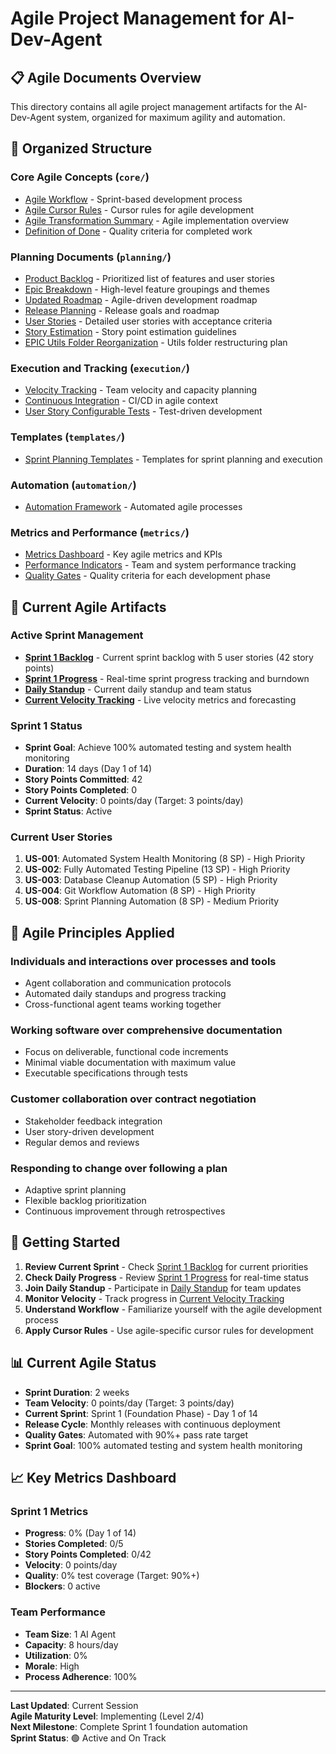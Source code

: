 # Agile Project Management for AI-Dev-Agent

## 📋 **Agile Documents Overview**

This directory contains all agile project management artifacts for the AI-Dev-Agent system, organized for maximum agility and automation.

## 📁 **Organized Structure**

### **Core Agile Concepts** (`core/`)
- [Agile Workflow](core/agile_workflow.md) - Sprint-based development process
- [Agile Cursor Rules](core/agile_cursor_rules.md) - Cursor rules for agile development
- [Agile Transformation Summary](core/agile_transformation_summary.md) - Agile implementation overview
- [Definition of Done](core/definition_of_done.md) - Quality criteria for completed work

### **Planning Documents** (`planning/`)
- [Product Backlog](planning/product_backlog.md) - Prioritized list of features and user stories
- [Epic Breakdown](planning/epic_breakdown.md) - High-level feature groupings and themes
- [Updated Roadmap](planning/updated_roadmap.md) - Agile-driven development roadmap
- [Release Planning](planning/release_planning.md) - Release goals and roadmap
- [User Stories](planning/user_stories.md) - Detailed user stories with acceptance criteria
- [Story Estimation](planning/story_estimation.md) - Story point estimation guidelines
- [EPIC Utils Folder Reorganization](planning/EPIC_Utils_Folder_Reorganization.md) - Utils folder restructuring plan

### **Execution and Tracking** (`execution/`)
- [Velocity Tracking](execution/velocity_tracking.md) - Team velocity and capacity planning
- [Continuous Integration](execution/continuous_integration.md) - CI/CD in agile context
- [User Story Configurable Tests](execution/user_story_configurable_tests.md) - Test-driven development

### **Templates** (`templates/`)
- [Sprint Planning Templates](templates/sprint_planning/) - Templates for sprint planning and execution

### **Automation** (`automation/`)
- [Automation Framework](automation/automation_framework.md) - Automated agile processes

### **Metrics and Performance** (`metrics/`)
- [Metrics Dashboard](metrics/metrics_dashboard.md) - Key agile metrics and KPIs
- [Performance Indicators](metrics/performance_indicators.md) - Team and system performance tracking
- [Quality Gates](metrics/quality_gates.md) - Quality criteria for each development phase

## 🎯 **Current Agile Artifacts**

### **Active Sprint Management**
- **[Sprint 1 Backlog](sprint_1_backlog.md)** - Current sprint backlog with 5 user stories (42 story points)
- **[Sprint 1 Progress](sprint_1_progress.md)** - Real-time sprint progress tracking and burndown
- **[Daily Standup](daily_standup.md)** - Current daily standup and team status
- **[Current Velocity Tracking](velocity_tracking_current.md)** - Live velocity metrics and forecasting

### **Sprint 1 Status**
- **Sprint Goal**: Achieve 100% automated testing and system health monitoring
- **Duration**: 14 days (Day 1 of 14)
- **Story Points Committed**: 42
- **Story Points Completed**: 0
- **Current Velocity**: 0 points/day (Target: 3 points/day)
- **Sprint Status**: Active

### **Current User Stories**
1. **US-001**: Automated System Health Monitoring (8 SP) - High Priority
2. **US-002**: Fully Automated Testing Pipeline (13 SP) - High Priority  
3. **US-003**: Database Cleanup Automation (5 SP) - High Priority
4. **US-004**: Git Workflow Automation (8 SP) - High Priority
5. **US-008**: Sprint Planning Automation (8 SP) - Medium Priority

## 🎯 **Agile Principles Applied**

### **Individuals and interactions** over processes and tools
- Agent collaboration and communication protocols
- Automated daily standups and progress tracking
- Cross-functional agent teams working together

### **Working software** over comprehensive documentation
- Focus on deliverable, functional code increments
- Minimal viable documentation with maximum value
- Executable specifications through tests

### **Customer collaboration** over contract negotiation
- Stakeholder feedback integration
- User story-driven development
- Regular demos and reviews

### **Responding to change** over following a plan
- Adaptive sprint planning
- Flexible backlog prioritization
- Continuous improvement through retrospectives

## 🚀 **Getting Started**

1. **Review Current Sprint** - Check [Sprint 1 Backlog](sprint_1_backlog.md) for current priorities
2. **Check Daily Progress** - Review [Sprint 1 Progress](sprint_1_progress.md) for real-time status
3. **Join Daily Standup** - Participate in [Daily Standup](daily_standup.md) for team updates
4. **Monitor Velocity** - Track progress in [Current Velocity Tracking](velocity_tracking_current.md)
5. **Understand Workflow** - Familiarize yourself with the agile development process
6. **Apply Cursor Rules** - Use agile-specific cursor rules for development

## 📊 **Current Agile Status**

- **Sprint Duration**: 2 weeks
- **Team Velocity**: 0 points/day (Target: 3 points/day)
- **Current Sprint**: Sprint 1 (Foundation Phase) - Day 1 of 14
- **Release Cycle**: Monthly releases with continuous deployment
- **Quality Gates**: Automated with 90%+ pass rate target
- **Sprint Goal**: 100% automated testing and system health monitoring

## 📈 **Key Metrics Dashboard**

### **Sprint 1 Metrics**
- **Progress**: 0% (Day 1 of 14)
- **Stories Completed**: 0/5
- **Story Points Completed**: 0/42
- **Velocity**: 0 points/day
- **Quality**: 0% test coverage (Target: 90%+)
- **Blockers**: 0 active

### **Team Performance**
- **Team Size**: 1 AI Agent
- **Capacity**: 8 hours/day
- **Utilization**: 0%
- **Morale**: High
- **Process Adherence**: 100%

---

**Last Updated**: Current Session  
**Agile Maturity Level**: Implementing (Level 2/4)  
**Next Milestone**: Complete Sprint 1 foundation automation  
**Sprint Status**: 🟢 Active and On Track